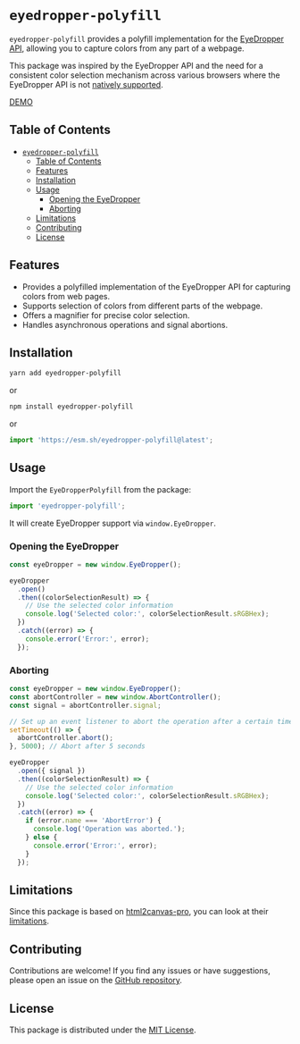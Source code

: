 # `eyedropper-polyfill`

`eyedropper-polyfill` provides a polyfill implementation for the [EyeDropper API](https://developer.mozilla.org/en-US/docs/Web/API/EyeDropper), allowing you to capture colors from any part of a webpage.

This package was inspired by the EyeDropper API and the need for a consistent color selection mechanism across various browsers where the EyeDropper API is not [natively supported](https://caniuse.com/mdn-api_eyedropper).

[DEMO](https://stackblitz.com/edit/vitejs-vite-qwd1pv?file=main.js)

## Table of Contents

- [`eyedropper-polyfill`](#eyedropper-polyfill)
  - [Table of Contents](#table-of-contents)
  - [Features](#features)
  - [Installation](#installation)
  - [Usage](#usage)
    - [Opening the EyeDropper](#opening-the-eyedropper)
    - [Aborting](#aborting)
  - [Limitations](#limitations)
  - [Contributing](#contributing)
  - [License](#license)

## Features

- Provides a polyfilled implementation of the EyeDropper API for capturing colors from web pages.
- Supports selection of colors from different parts of the webpage.
- Offers a magnifier for precise color selection.
- Handles asynchronous operations and signal abortions.

## Installation

```bash
yarn add eyedropper-polyfill
```

or

```bash
npm install eyedropper-polyfill
```

or

```typescript
import 'https://esm.sh/eyedropper-polyfill@latest';
```

## Usage

Import the `EyeDropperPolyfill` from the package:

```typescript
import 'eyedropper-polyfill';
```

It will create EyeDropper support via `window.EyeDropper`.

### Opening the EyeDropper

```typescript
const eyeDropper = new window.EyeDropper();

eyeDropper
  .open()
  .then((colorSelectionResult) => {
    // Use the selected color information
    console.log('Selected color:', colorSelectionResult.sRGBHex);
  })
  .catch((error) => {
    console.error('Error:', error);
  });
```

### Aborting

```typescript
const eyeDropper = new window.EyeDropper();
const abortController = new window.AbortController();
const signal = abortController.signal;

// Set up an event listener to abort the operation after a certain time
setTimeout(() => {
  abortController.abort();
}, 5000); // Abort after 5 seconds

eyeDropper
  .open({ signal })
  .then((colorSelectionResult) => {
    // Use the selected color information
    console.log('Selected color:', colorSelectionResult.sRGBHex);
  })
  .catch((error) => {
    if (error.name === 'AbortError') {
      console.log('Operation was aborted.');
    } else {
      console.error('Error:', error);
    }
  });
```

## Limitations

Since this package is based on [html2canvas-pro](https://yorickshan.github.io/html2canvas-pro/), you can look at their [limitations](https://html2canvas.hertzen.com/documentation.html#limitations).

## Contributing

Contributions are welcome! If you find any issues or have suggestions, please open an issue on the [GitHub repository](https://github.com/iam-medvedev/eyedropper-polyfill).

## License

This package is distributed under the [MIT License](https://opensource.org/licenses/MIT).
